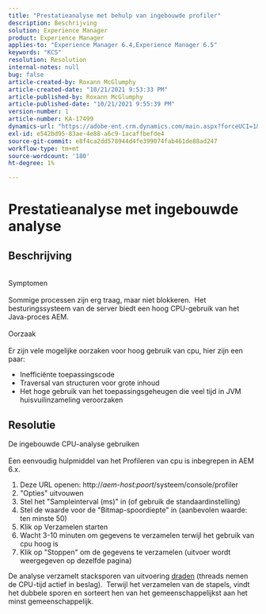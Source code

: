 ```yaml
---
title: "Prestatieanalyse met behulp van ingebouwde profiler"
description: Beschrijving
solution: Experience Manager
product: Experience Manager
applies-to: "Experience Manager 6.4,Experience Manager 6.5"
keywords: "KCS"
resolution: Resolution
internal-notes: null
bug: false
article-created-by: Roxann McGlumphy
article-created-date: "10/21/2021 9:53:33 PM"
article-published-by: Roxann McGlumphy
article-published-date: "10/21/2021 9:55:39 PM"
version-number: 1
article-number: KA-17499
dynamics-url: "https://adobe-ent.crm.dynamics.com/main.aspx?forceUCI=1&pagetype=entityrecord&etn=knowledgearticle&id=05e3864f-b932-ec11-b6e5-000d3a5ba97a"
exl-id: e542bd95-83ae-4e88-a6c9-1acaffbefde4
source-git-commit: e8f4ca2dd578944d4fe399074fab461de88ad247
workflow-type: tm+mt
source-wordcount: '180'
ht-degree: 1%

---
```


# Prestatieanalyse met ingebouwde analyse

## Beschrijving

<br>Symptomen<br><br>
Sommige processen zijn erg traag, maar niet blokkeren.  Het besturingssysteem van de server biedt een hoog CPU-gebruik van het Java-proces AEM.
<br><br>Oorzaak<br><br>
Er zijn vele mogelijke oorzaken voor hoog gebruik van cpu, hier zijn een paar:

- Inefficiënte toepassingscode
- Traversal van structuren voor grote inhoud
- Het hoge gebruik van het toepassingsgeheugen die veel tijd in JVM huisvuilinzameling veroorzaken



## Resolutie

De ingebouwde CPU-analyse gebruiken<br><br>
Een eenvoudig hulpmiddel van het Profileren van cpu is inbegrepen in AEM 6.x.

1. Deze URL openen: http://*aem-host:poort*/systeem/console/profiler
2. &quot;Opties&quot; uitvouwen
3. Stel het &quot;Sampleinterval (ms)&quot; in (of gebruik de standaardinstelling)
4. Stel de waarde voor de &quot;Bitmap-spoordiepte&quot; in (aanbevolen waarde: ten minste 50)
5. Klik op Verzamelen starten
6. Wacht 3-10 minuten om gegevens te verzamelen terwijl het gebruik van cpu hoog is
7. Klik op &quot;Stoppen&quot; om de gegevens te verzamelen (uitvoer wordt weergegeven op dezelfde pagina)


De analyse verzamelt stacksporen van uitvoering [draden](https://docs.oracle.com/javase/tutorial/essential/concurrency/threads.html) (threads nemen de CPU-tijd actief in beslag).  Terwijl het verzamelen van de stapels, vindt het dubbele sporen en sorteert hen van het gemeenschappelijkst aan het minst gemeenschappelijk.
